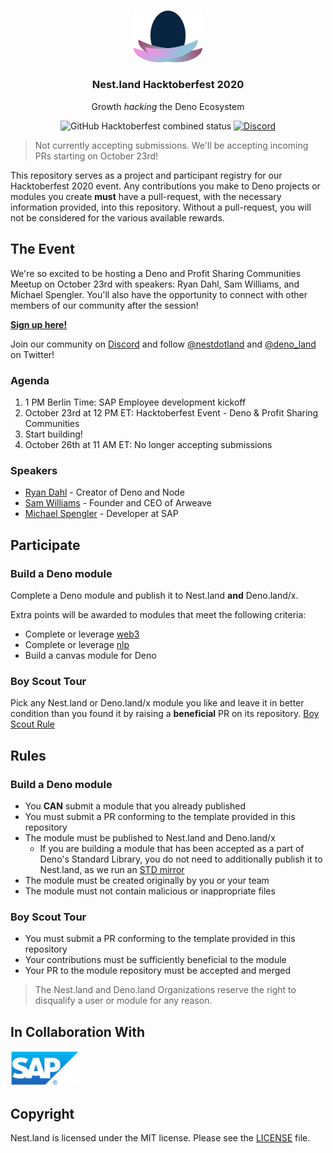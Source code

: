 <br />
<p align="center">
  <a href="https://nest.land/">
    <img src="../assets/logo_light.svg" alt="nest.land logo (hacktober version)" width="110">
  </a>

  <h3 align="center">Nest.land Hacktoberfest 2020</h3>

  <p align="center">
    Growth <i>hacking</i> the Deno Ecosystem
 </p>
  <p align="center">
    <img alt="GitHub Hacktoberfest combined status" src="https://img.shields.io/github/hacktoberfest/2020/nestdotland/hacktoberfest-2020?logo=digitalocean">
    <a href="https://discord.gg/hYUsX3H">
      <img
        src="https://img.shields.io/discord/722823139960291328?label=Discord&logo=discord"
        alt="Discord"
      >
    </a>
  </p>
</p>

> Not currently accepting submissions. We'll be accepting incoming PRs starting on October 23rd!

This repository serves as a project and participant registry for our Hacktoberfest 2020 event. Any contributions you make to Deno projects or modules you create **must** have a pull-request, with the necessary information provided, into this repository. Without a pull-request, you will not be considered for the various available rewards.

## The Event

We're so excited to be hosting a Deno and Profit Sharing Communities Meetup on October 23rd with speakers: Ryan Dahl, Sam Williams, and Michael Spengler. You'll also have the opportunity to connect with other members of our community after the session!

[**Sign up here!**](https://organize.mlh.io/participants/events/5363-nest-land-hacktoberfest-online-meetup-with-ryan-dahl-sam-williams-and-michael-spengler)

Join our community on [Discord](https://discord.gg/hYUsX3H) and follow [@nestdotland](https://twitter.com/nestdotland) and [@deno_land](https://twitter.com/deno_land) on Twitter!

### Agenda

1. 1 PM Berlin Time: SAP Employee development kickoff
2. October 23rd at 12 PM ET: Hacktoberfest Event - Deno & Profit Sharing Communities
3. Start building!
4. October 26th at 11 AM ET: No longer accepting submissions

### Speakers

- [Ryan Dahl](https://github.com/ry) - Creator of Deno and Node
- [Sam Williams](https://github.com/samcamwilliams) - Founder and CEO of Arweave
- [Michael Spengler](https://github.com/michael-spengler) - Developer at SAP

## Participate

### Build a Deno module

Complete a Deno module and publish it to Nest.land **and** Deno.land/x.

Extra points will be awarded to modules that meet the following criteria:

- Complete or leverage [web3](https://nest.land/package/web3)
- Complete or leverage [nlp](https://nest.land/package/nlp)
- Build a canvas module for Deno

### Boy Scout Tour

Pick any Nest.land or Deno.land/x module you like and leave it in better condition than you found it by raising a **beneficial** PR on its repository.
[Boy Scout Rule](https://medium.com/@biratkirat/step-8-the-boy-scout-rule-robert-c-martin-uncle-bob-9ac839778385)

## Rules

### Build a Deno module

- You **CAN** submit a module that you already published
- You must submit a PR conforming to the template provided in this repository
- The module must be published to Nest.land and Deno.land/x
  - If you are building a module that has been accepted as a part of Deno's Standard Library, you do not need to additionally publish it to Nest.land, as we run an [STD mirror](https://nest.land/std)
- The module must be created originally by you or your team
- The module must not contain malicious or inappropriate files

### Boy Scout Tour

- You must submit a PR conforming to the template provided in this repository
- Your contributions must be sufficiently beneficial to the module
- Your PR to the module repository must be accepted and merged

> The Nest.land and Deno.land Organizations reserve the right to disqualify a user or module for any reason.

## In Collaboration With

<a href="https://www.sap.com/"><img src="../assets/sap_logo.png" alt="SAP Logo" width="110"></a>

## Copyright

Nest.land is licensed under the MIT license. Please see the [LICENSE](../LICENSE) file.
